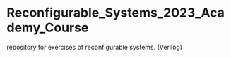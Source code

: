 # Reconfigurable_Systems_2023_Academy_Course
repository for exercises of reconfigurable systems. (Verilog)
